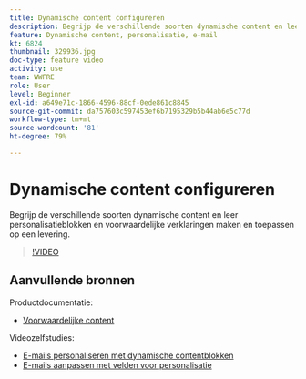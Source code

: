 ```yaml
---
title: Dynamische content configureren
description: Begrijp de verschillende soorten dynamische content en leer personalisatieblokken en voorwaardelijke verklaringen maken en toepassen op een levering.
feature: Dynamische content, personalisatie, e-mail
kt: 6824
thumbnail: 329936.jpg
doc-type: feature video
activity: use
team: WWFRE
role: User
level: Beginner
exl-id: a649e71c-1866-4596-88cf-0ede861c8845
source-git-commit: da757603c597453ef6b7195329b5b44ab6e5c77d
workflow-type: tm+mt
source-wordcount: '81'
ht-degree: 79%

---
```


# Dynamische content configureren

Begrijp de verschillende soorten dynamische content en leer personalisatieblokken en voorwaardelijke verklaringen maken en toepassen op een levering.

>[!VIDEO](https://video.tv.adobe.com/v/329936?quality=12)

## Aanvullende bronnen

Productdocumentatie:

* [Voorwaardelijke content](https://docs.adobe.com/content/help/en/campaign-classic/using/sending-messages/personalizing-deliveries/conditional-content.html)

Videozelfstudies:

* [E-mails personaliseren met dynamische contentblokken](/help/sending-messages/email-channel/personalization-with-dynamic-content-blocks.md)
* [E-mails aanpassen met velden voor personalisatie](/help/sending-messages/email-channel/personalizing-emails-using-personalization-fields.md)
